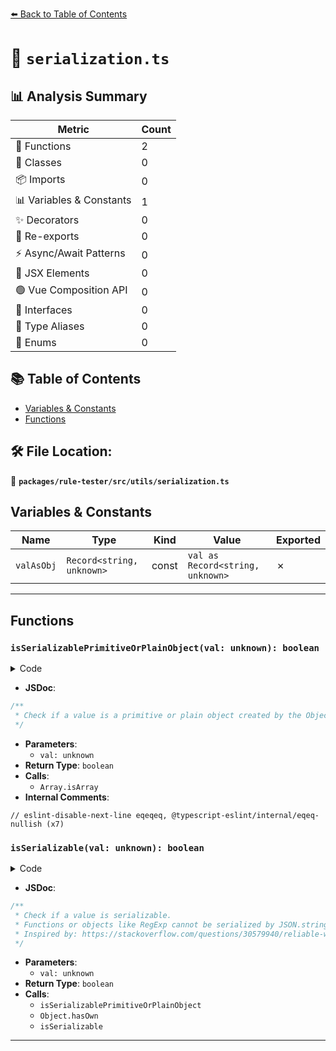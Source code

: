 [⬅️ Back to Table of Contents](../../../../index.md)

# 📄 `serialization.ts`

## 📊 Analysis Summary

| Metric | Count |
|--------|-------|
| 🔧 Functions | 2 |
| 🧱 Classes | 0 |
| 📦 Imports | 0 |
| 📊 Variables & Constants | 1 |
| ✨ Decorators | 0 |
| 🔄 Re-exports | 0 |
| ⚡ Async/Await Patterns | 0 |
| 💠 JSX Elements | 0 |
| 🟢 Vue Composition API | 0 |
| 📐 Interfaces | 0 |
| 📑 Type Aliases | 0 |
| 🎯 Enums | 0 |

## 📚 Table of Contents

- [Variables & Constants](#variables-constants)
- [Functions](#functions)

## 🛠️ File Location:
📂 **`packages/rule-tester/src/utils/serialization.ts`**

## Variables & Constants

| Name | Type | Kind | Value | Exported |
|------|------|------|-------|----------|
| `valAsObj` | `Record<string, unknown>` | const | `val as Record<string, unknown>` | ✗ |


---

## Functions

### `isSerializablePrimitiveOrPlainObject(val: unknown): boolean`

<details><summary>Code</summary>

```ts
function isSerializablePrimitiveOrPlainObject(val: unknown): boolean {
  return (
    // eslint-disable-next-line eqeqeq, @typescript-eslint/internal/eqeq-nullish
    val === null ||
    typeof val === 'string' ||
    typeof val === 'boolean' ||
    typeof val === 'number' ||
    (typeof val === 'object' && val.constructor === Object) ||
    Array.isArray(val)
  );
}
```
</details>

- **JSDoc**:
```ts
/**
 * Check if a value is a primitive or plain object created by the Object constructor.
 */
```

- **Parameters**:
  - `val: unknown`
- **Return Type**: `boolean`
- **Calls**:
  - `Array.isArray`
- **Internal Comments**:
```
// eslint-disable-next-line eqeqeq, @typescript-eslint/internal/eqeq-nullish (x7)
```

### `isSerializable(val: unknown): boolean`

<details><summary>Code</summary>

```ts
export function isSerializable(val: unknown): boolean {
  if (!isSerializablePrimitiveOrPlainObject(val)) {
    return false;
  }
  if (typeof val === 'object') {
    const valAsObj = val as Record<string, unknown>;
    for (const property in valAsObj) {
      if (Object.hasOwn(valAsObj, property)) {
        if (!isSerializablePrimitiveOrPlainObject(valAsObj[property])) {
          return false;
        }
        if (
          typeof valAsObj[property] === 'object' &&
          !isSerializable(valAsObj[property])
        ) {
          return false;
        }
      }
    }
  }
  return true;
}
```
</details>

- **JSDoc**:
```ts
/**
 * Check if a value is serializable.
 * Functions or objects like RegExp cannot be serialized by JSON.stringify().
 * Inspired by: https://stackoverflow.com/questions/30579940/reliable-way-to-check-if-objects-is-serializable-in-javascript
 */
```

- **Parameters**:
  - `val: unknown`
- **Return Type**: `boolean`
- **Calls**:
  - `isSerializablePrimitiveOrPlainObject`
  - `Object.hasOwn`
  - `isSerializable`

---